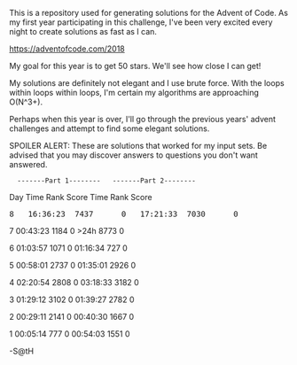 
This is a repository used for generating solutions for the Advent of Code.
As my first year participating in this challenge, I've been very excited every
night to create solutions as fast as I can.

https://adventofcode.com/2018

My goal for this year is to get 50 stars.  We'll see how close I can get!

My solutions are definitely not elegant and I use brute force.  With the loops
within loops within loops, I'm certain my algorithms are approaching O(N^3+).

Perhaps when this year is over, I'll go through the previous years' advent
challenges and attempt to find some elegant solutions.

SPOILER ALERT: These are solutions that worked for my input sets.  Be advised
that you may discover answers to questions you don't want answered.


      -------Part 1--------   -------Part 2--------
Day       Time  Rank  Score       Time  Rank  Score
<pre>8   16:36:23  7437      0   17:21:33  7030      0</pre>
<p>7   00:43:23  1184      0       >24h  8773      0</p>
<p>6   01:03:57  1071      0   01:16:34   727      0</p>
<p>5   00:58:01  2737      0   01:35:01  2926      0</p>
<p>4   02:20:54  2808      0   03:18:33  3182      0</p>
<p>3   01:29:12  3102      0   01:39:27  2782      0</p>
<p>2   00:29:11  2141      0   00:40:30  1667      0</p>
<p>1   00:05:14   777      0   00:54:03  1551      0</p>

-S@tH
